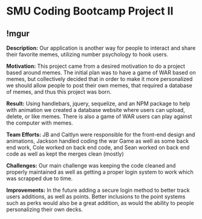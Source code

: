 # SMU Coding Bootcamp Project II
## !mgur
**Description:** Our application is another way for people to interact and share their favorite memes, utilizing number psychology to hook users.

**Motivation:** This project came from a desired motivation to do a project based around memes. The initial plan was to have a game of WAR based on memes, but collectively decided that in order to make it more personalized we should allow people to post their own memes, that required a database of memes, and thus this project was born.

**Result:** Using handlebars, jquery, sequelize, and an NPM package to help with animation we created a database website where users can upload, delete, or like memes. There is also a game of WAR users can play against the computer with memes.

**Team Efforts:** JB and Caitlyn were responsible for the front-end design and animations, Jackson handled coding the war Game as well as some back end work, Cole worked on back end code, and Sean worked on back end code as well as kept the merges clean (mostly)

**Challenges:** Our main challenge was keeping the code cleaned and properly maintained as well as getting a proper login system to work which was scrapped due to time.

**Improvements:** In the future adding a secure login method to better track users additions, as well as points. Better inclusions to the point systems such as perks would also be a great addition, as would the ability to people personalizing their own decks.
